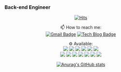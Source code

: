 ### Back-end Engineer

<!--
**jeongwon-iee/jeongwon-iee** is a ✨ _special_ ✨ repository because its `README.md` (this file) appears on your GitHub profile.

Here are some ideas to get you started:

- 🔭 I’m currently working on ...
- 🌱 I’m currently learning ...
- 👯 I’m looking to collaborate on ...
- 🤔 I’m looking for help with ...
- 💬 Ask me about ...
- 📫 How to reach me: ...
- 😄 Pronouns: ...
- ⚡ Fun fact: ...
-->


<div align=center>

  [![Hits](https://hits.seeyoufarm.com/api/count/incr/badge.svg?url=https%3A%2F%2Fgithub.com%2Fjeongwon-iee&count_bg=%23336DC7&title_bg=%23555555&icon=&icon_color=%23E7E7E7&title=hits&edge_flat=false)](https://hits.seeyoufarm.com)
  
  📫 How to reach me:  
[![Gmail Badge](https://img.shields.io/badge/Gmail-d14836?style=round-square&logo=Gmail&logoColor=white&link=mailto:jeongwon.dev@gmail.com)](mailto:jeongwon.dev@gmail.com) [![Tech Blog Badge](http://img.shields.io/badge/-Tech%20blog-black?style=round-square&logo=github&link=https://velog.io/@lychee/)](https://velog.io/@lychee)

  ⚙️ Available:  
 <img src="https://img.shields.io/badge/Java-007396?style=round-square&logo=Java&logoColor=white"/> 
 <img src="https://img.shields.io/badge/Spring-6DB33F?style=round-square&logo=Spring&logoColor=white"/> 
 <img src="https://img.shields.io/badge/Linux-FCC624?style=round-square&logo=Linux&logoColor=white"/> 
 <img src="https://img.shields.io/badge/MySQL-4479A1?style=round-square&logo=MySQL&logoColor=white"/> 
 <img src="https://img.shields.io/badge/Go-00ADD8?style=round-square&logo=Go&logoColor=white"/> 
 <img src="https://img.shields.io/badge/C-A8B9CC?style=round-square&logo=C&logoColor=white"/>  
 <img src="https://img.shields.io/badge/C++-00599C?style=round-square&logo=C%2B%2B&logoColor=white"/> 
 <img src="https://img.shields.io/badge/Python-3766AB?style=round-square&logo=Python&logoColor=white"/> 
 <img src="https://img.shields.io/badge/HTML-E34F26?style=round-square&logo=Html5&logoColor=white"/> 
 <img src="https://img.shields.io/badge/CSS-1572B6?style=round-square&logo=Css3&logoColor=white"/>
 <img src="https://img.shields.io/badge/Javascript-F7DF12?style=round-square&logo=Javascript&logoColor=white"/> 
 <img src="https://img.shields.io/badge/Android-3DDC84?style=round-square&logo=Android&logoColor=white"/> 
 <img src="https://img.shields.io/badge/AWS-232F3E?style=round-square&logo=amazon-aws&logoColor=white"/> 

  [![Anurag's GitHub stats](https://github-readme-stats.vercel.app/api?username=jeongwon-iee&show_icons=true&theme=tokyonight)](https://github.com/anuraghazra/github-readme-stats)
  
	
  </div>
  

